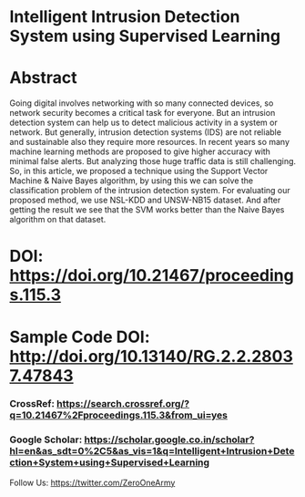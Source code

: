 # Intelligent Intrusion Detection System using Supervised Learning

# Abstract
Going digital involves networking with so many connected devices, so network security becomes a critical task for everyone. But an intrusion detection system can help us to detect malicious activity in a system or network. But generally, intrusion detection systems (IDS) are not reliable and sustainable also they require more resources. In recent years so many machine learning methods are proposed to give higher accuracy with minimal false alerts. But analyzing those huge traffic data is still challenging. So, in this article, we proposed a technique using the Support Vector Machine & Naive Bayes algorithm, by using this we can solve the classification problem of the intrusion detection system. For evaluating our proposed method, we use NSL-KDD and UNSW-NB15 dataset. And after getting the result we see that the SVM works better than the Naive Bayes algorithm on that dataset.


# DOI:  https://doi.org/10.21467/proceedings.115.3

# Sample Code DOI: http://doi.org/10.13140/RG.2.2.28037.47843

### CrossRef: https://search.crossref.org/?q=10.21467%2Fproceedings.115.3&from_ui=yes

### Google Scholar: https://scholar.google.co.in/scholar?hl=en&as_sdt=0%2C5&as_vis=1&q=Intelligent+Intrusion+Detection+System+using+Supervised+Learning


Follow Us: https://twitter.com/ZeroOneArmy


